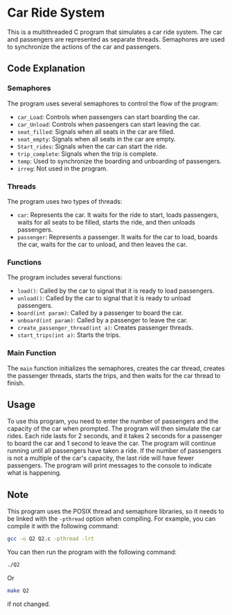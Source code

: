 # Car Ride System

This is a multithreaded C program that simulates a car ride system. The car and passengers are represented as separate threads. Semaphores are used to synchronize the actions of the car and passengers.

## Code Explanation

### Semaphores

The program uses several semaphores to control the flow of the program:

- `car_Load`: Controls when passengers can start boarding the car.
- `car_Unload`: Controls when passengers can start leaving the car.
- `seat_filled`: Signals when all seats in the car are filled.
- `seat_empty`: Signals when all seats in the car are empty.
- `Start_rides`: Signals when the car can start the ride.
- `trip_complete`: Signals when the trip is complete.
- `temp`: Used to synchronize the boarding and unboarding of passengers.
- `irreg`: Not used in the program.

### Threads

The program uses two types of threads:

- `car`: Represents the car. It waits for the ride to start, loads passengers, waits for all seats to be filled, starts the ride, and then unloads passengers.
- `passenger`: Represents a passenger. It waits for the car to load, boards the car, waits for the car to unload, and then leaves the car.

### Functions

The program includes several functions:

- `load()`: Called by the car to signal that it is ready to load passengers.
- `unload()`: Called by the car to signal that it is ready to unload passengers.
- `board(int param)`: Called by a passenger to board the car.
- `unboard(int param)`: Called by a passenger to leave the car.
- `create_passenger_thread(int a)`: Creates passenger threads.
- `start_trips(int a)`: Starts the trips.

### Main Function

The `main` function initializes the semaphores, creates the car thread, creates the passenger threads, starts the trips, and then waits for the car thread to finish.

## Usage

To use this program, you need to enter the number of passengers and the capacity of the car when prompted. The program will then simulate the car rides. Each ride lasts for 2 seconds, and it takes 2 seconds for a passenger to board the car and 1 second to leave the car. The program will continue running until all passengers have taken a ride. If the number of passengers is not a multiple of the car's capacity, the last ride will have fewer passengers. The program will print messages to the console to indicate what is happening. 

## Note

This program uses the POSIX thread and semaphore libraries, so it needs to be linked with the `-pthread` option when compiling. For example, you can compile it with the following command:

```bash
gcc -o Q2 Q2.c -pthread -lrt
```

You can then run the program with the following command:

```bash
./Q2
```

Or

```bash
make Q2 
```
if not changed.